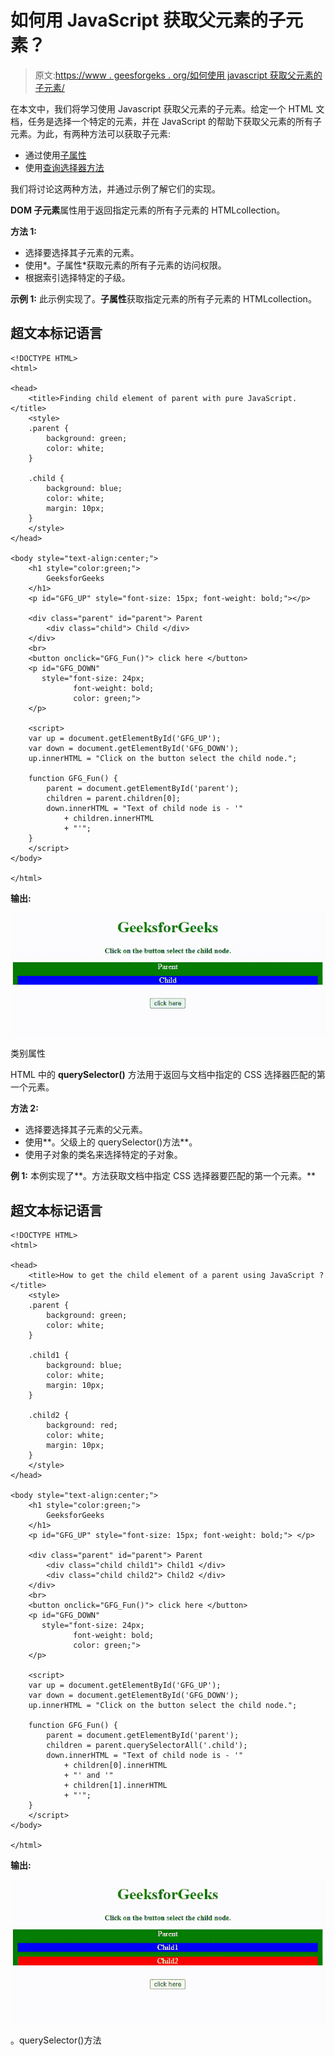 # 如何用 JavaScript 获取父元素的子元素？

> 原文:[https://www . geesforgeks . org/如何使用 javascript 获取父元素的子元素/](https://www.geeksforgeeks.org/how-to-get-the-child-element-of-a-parent-using-javascript/)

在本文中，我们将学习使用 Javascript 获取父元素的子元素。给定一个 HTML 文档，任务是选择一个特定的元素，并在 JavaScript 的帮助下获取父元素的所有子元素。为此，有两种方法可以获取子元素:

*   通过使用[子属性](https://www.geeksforgeeks.org/html-dom-children-property/)
*   使用[查询选择器方法](https://www.geeksforgeeks.org/html-dom-queryselector-method/)

我们将讨论这两种方法，并通过示例了解它们的实现。

**DOM 子元素**属性用于返回指定元素的所有子元素的 HTMLcollection。

**方法 1:**

*   选择要选择其子元素的元素。
*   使用*。子属性*获取元素的所有子元素的访问权限。
*   根据索引选择特定的子级。

**示例 1:** 此示例实现了。**子属性**获取指定元素的所有子元素的 HTMLcollection。

## 超文本标记语言

```
<!DOCTYPE HTML>
<html>

<head>
    <title>Finding child element of parent with pure JavaScript.</title>
    <style>
    .parent {
        background: green;
        color: white;
    }

    .child {
        background: blue;
        color: white;
        margin: 10px;
    }
    </style>
</head>

<body style="text-align:center;">
    <h1 style="color:green;"> 
        GeeksforGeeks 
    </h1>
    <p id="GFG_UP" style="font-size: 15px; font-weight: bold;"></p>

    <div class="parent" id="parent"> Parent
        <div class="child"> Child </div>
    </div>
    <br>
    <button onclick="GFG_Fun()"> click here </button>
    <p id="GFG_DOWN" 
       style="font-size: 24px; 
              font-weight: bold; 
              color: green;">
    </p>

    <script>
    var up = document.getElementById('GFG_UP');
    var down = document.getElementById('GFG_DOWN');
    up.innerHTML = "Click on the button select the child node.";

    function GFG_Fun() {
        parent = document.getElementById('parent');
        children = parent.children[0];
        down.innerHTML = "Text of child node is - '" 
            + children.innerHTML 
            + "'";
    }
    </script>
</body>

</html>
```

**输出:**

![](img/2ed6fa93996c71d8e5af4767c7110430.png)

类别属性

HTML 中的 **querySelector()** 方法用于返回与文档中指定的 CSS 选择器匹配的第一个元素。

**方法 2:**

*   选择要选择其子元素的父元素。
*   使用**。父级上的 querySelector()方法**。
*   使用子对象的类名来选择特定的子对象。

**例 1:** 本例实现了**。方法获取文档中指定 CSS 选择器要匹配的第一个元素。**

## 超文本标记语言

```
<!DOCTYPE HTML>
<html>

<head>
    <title>How to get the child element of a parent using JavaScript ?</title>
    <style>
    .parent {
        background: green;
        color: white;
    }

    .child1 {
        background: blue;
        color: white;
        margin: 10px;
    }

    .child2 {
        background: red;
        color: white;
        margin: 10px;
    }
    </style>
</head>

<body style="text-align:center;">
    <h1 style="color:green;"> 
        GeeksforGeeks 
    </h1>
    <p id="GFG_UP" style="font-size: 15px; font-weight: bold;"> </p>

    <div class="parent" id="parent"> Parent
        <div class="child child1"> Child1 </div>
        <div class="child child2"> Child2 </div>
    </div>
    <br>
    <button onclick="GFG_Fun()"> click here </button>
    <p id="GFG_DOWN" 
       style="font-size: 24px; 
              font-weight: bold; 
              color: green;">
    </p>

    <script>
    var up = document.getElementById('GFG_UP');
    var down = document.getElementById('GFG_DOWN');
    up.innerHTML = "Click on the button select the child node.";

    function GFG_Fun() {
        parent = document.getElementById('parent');
        children = parent.querySelectorAll('.child');
        down.innerHTML = "Text of child node is - '" 
            + children[0].innerHTML 
            + "' and '" 
            + children[1].innerHTML 
            + "'";
    }
    </script>
</body>

</html>
```

**输出:**

![](img/768a2a38fb660ad44e5bb2a3e5c517f5.png)

。querySelector()方法